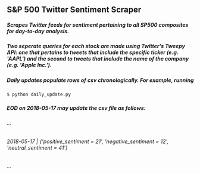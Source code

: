 ## S&P 500 Twitter Sentiment Scraper

##### Scrapes Twitter feeds for sentiment pertaining to all SP500 composites for day-to-day analysis.

##### Two seperate queries for each stock are made using Twitter's Tweepy API: one that pertains to tweets that include the specific ticker (e.g. 'AAPL') and the second to tweets that include the name of the company (e.g. 'Apple Inc.').

##### Daily updates populate rows of csv chronologically. For example, running
```sh
$ python daily_update.py
```
##### EOD on 2018-05-17 may update the csv file as follows:

######     ...
###### 2018-05-17 | {'positive_sentiment = 21', 'negative_sentiment = 12', 'neutral_sentiment = 41'}
######     ...
